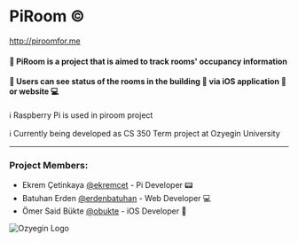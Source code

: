 # PiRoom :copyright:
http://piroomfor.me
#### :small_blue_diamond: PiRoom is a project that is aimed to track rooms' occupancy information

#### :small_blue_diamond: Users can see status of the rooms in the building :office: via iOS application :iphone: or website :computer:


:information_source: Raspberry Pi is used in piroom project

:information_source: Currently being developed as CS 350 Term project at Ozyegin University

--------------
### **Project Members**:
   * Ekrem Çetinkaya [@ekremcet](https://github.com/ekremcet) - Pi Developer  :pager:
   * Batuhan Erden [@erdenbatuhan](https://github.com/erdenbatuhan) - Web Developer :computer:
   * Ömer Said Bükte [@obukte](https://github.com/obukte) - iOS Developer :iphone:
   
   
![Ozyegin Logo](https://github.com/ekremcet/piroom/blob/master/img/ozulogo.png) 
